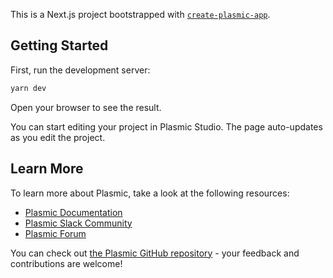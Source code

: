 This is a Next.js project bootstrapped with [`create-plasmic-app`](https://www.npmjs.com/package/create-plasmic-app).

## Getting Started

First, run the development server:

```bash
yarn dev
```

Open your browser to see the result.

You can start editing your project in Plasmic Studio. The page auto-updates as you edit the project.

## Learn More

To learn more about Plasmic, take a look at the following resources:

- [Plasmic Documentation](https://docs.plasmic.app/learn/)
- [Plasmic Slack Community](https://www.plasmic.app/slack)
- [Plasmic Forum](https://forum.plasmic.app/)

You can check out [the Plasmic GitHub repository](https://github.com/plasmicapp/plasmic) - your feedback and contributions are welcome!